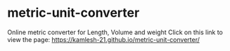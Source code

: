 # metric-unit-converter
Online metric converter for Length, Volume and weight
Click on this link to view the page: https://kamlesh-21.github.io/metric-unit-converter/
